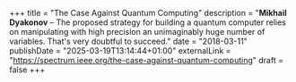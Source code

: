 +++
title = "The Case Against Quantum Computing"
description = "**Mikhail Dyakonov** – The proposed strategy for building a quantum computer relies on manipulating with high precision an unimaginably huge number of variables. That's very doubtful to succeed."
date = "2018-03-11"
publishDate = "2025-03-19T13:14:44+01:00" 
externalLink = "https://spectrum.ieee.org/the-case-against-quantum-computing"
draft = false
+++

